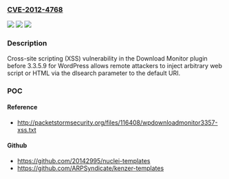 ### [CVE-2012-4768](https://cve.mitre.org/cgi-bin/cvename.cgi?name=CVE-2012-4768)
![](https://img.shields.io/static/v1?label=Product&message=n%2Fa&color=blue)
![](https://img.shields.io/static/v1?label=Version&message=n%2Fa&color=blue)
![](https://img.shields.io/static/v1?label=Vulnerability&message=n%2Fa&color=brighgreen)

### Description

Cross-site scripting (XSS) vulnerability in the Download Monitor plugin before 3.3.5.9 for WordPress allows remote attackers to inject arbitrary web script or HTML via the dlsearch parameter to the default URI.

### POC

#### Reference
- http://packetstormsecurity.org/files/116408/wpdownloadmonitor3357-xss.txt

#### Github
- https://github.com/20142995/nuclei-templates
- https://github.com/ARPSyndicate/kenzer-templates


